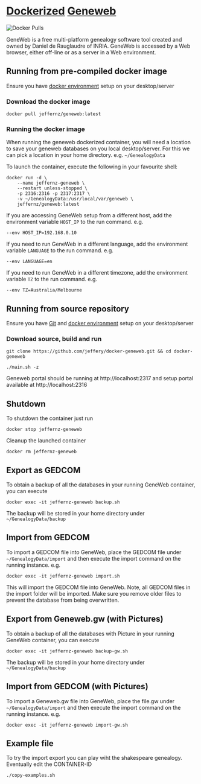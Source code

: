 # [Dockerized](https://www.docker.com/) [Geneweb](https://geneweb.tuxfamily.org/wiki/GeneWeb)

![Docker Pulls](https://img.shields.io/docker/pulls/jeffernz/geneweb.svg?style=for-the-badge)

GeneWeb is a free multi-platform genealogy software tool created and owned by Daniel de Rauglaudre of INRIA. GeneWeb is 
accessed by a Web browser, either off-line or as a server in a Web environment.

## Running from pre-compiled docker image

Ensure you have [docker environment](https://www.docker.com/products/docker-desktop) setup on your desktop/server

### Download the docker image
```
docker pull jeffernz/geneweb:latest
```

### Running the docker image

When running the geneweb dockerized container, you will need a location to save your geneweb databases on you local 
desktop/server. For this we can pick a location in your home directory. e.g. `~/GenealogyData`

To launch the container, execute the following in your favourite shell:

```
docker run -d \
    --name jeffernz-geneweb \
    --restart unless-stopped \
    -p 2316:2316 -p 2317:2317 \
    -v ~/GenealogyData:/usr/local/var/geneweb \
    jeffernz/geneweb:latest
```

If you are accessing GeneWeb setup from a different host, add the environment variable `HOST_IP` to the run command. e.g.

```
--env HOST_IP=192.168.0.10
```

If you need to run GeneWeb in a different language, add the environment variable `LANGUAGE` to the run command. e.g.

```
--env LANGUAGE=en
```

If you need to run GeneWeb in a different timezone, add the environment variable `TZ` to the run command. e.g.

```
--env TZ=Australia/Melbourne
```

## Running from source repository

Ensure you have [Git](https://git-scm.com/) and [docker environment](https://www.docker.com/products/docker-desktop) setup on your desktop/server

### Download source, build and run

```
git clone https://github.com/jeffery/docker-geneweb.git && cd docker-geneweb
```

```
./main.sh -z
```

Geneweb portal should be running at http://localhost:2317 and setup portal available at http://localhost:2316

## Shutdown
To shutdown the container just run

```docker stop jeffernz-geneweb```

Cleanup the launched container

```docker rm jeffernz-geneweb```

## Export as GEDCOM

To obtain a backup of all the databases in your running GeneWeb container, you can execute

```
docker exec -it jeffernz-geneweb backup.sh
```

The backup will be stored in your home directory under `~/GenealogyData/backup`

## Import from GEDCOM

To import a GEDCOM file into GeneWeb, place the GEDCOM file under `~/GenealogyData/import`
and then execute the import command on the running instance. e.g.

```
docker exec -it jeffernz-geneweb import.sh
```

This will import the GEDCOM file into GeneWeb. Note, all GEDCOM files in the import
folder will be imported. Make sure you remove older files to prevent the database
from being overwritten.

## Export from Geneweb.gw (with Pictures)

To obtain a backup of all the databases with Picture in your running GeneWeb container, you can execute

```
docker exec -it jeffernz-geneweb backup-gw.sh
```

The backup will be stored in your home directory under `~/GenealogyData/backup`


## Import from GEDCOM (with Pictures)

To import a Geneweb.gw file into GeneWeb, place the file.gw under `~/GenealogyData/import`
and then execute the import command on the running instance. e.g.

```
docker exec -it jeffernz-geneweb import-gw.sh
```


## Example file

To try the import export you can play wiht the shakespeare genealogy. Eventually edit the CONTAINER-ID 

```
./copy-examples.sh
```
